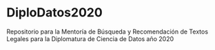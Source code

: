 # DiploDatos2020
Repositorio para la Mentoría de Búsqueda y Recomendación de Textos Legales para la Diplomatura de Ciencia de Datos año 2020
